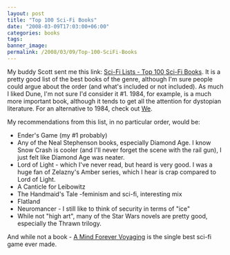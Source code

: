 ```yaml
---
layout: post
title: "Top 100 Sci-Fi Books"
date: "2008-03-09T17:03:00+06:00"
categories: books 
tags: 
banner_image: 
permalink: /2008/03/09/Top-100-SciFi-Books
---
```


My buddy Scott sent me this link: <a href="http://home.austarnet.com.au/petersykes/topscifi/lists_books_rank1.html">Sci-Fi Lists - Top 100 Sci-Fi Books</a>. It is a pretty good list of the best books of the genre, although I'm sure people could argue about the order (and what's included or not included). As much I liked Dune, I'm not sure I'd consider it #1. 1984, for example, is a much more important book, although it tends to get all the attention for dystopian literature. For an alternative to 1984, check out <a href="http://www.amazon.com/Modern-Library-Classics-Yevgeny-Zamyatin/dp/081297462X/ref=pd_bbs_2?ie=UTF8&s=books&qid=1205094823&sr=8-2">We</a>. 

My recommendations from this list, in no particular order, would be:

<ul>
<li>Ender's Game (my #1 probably)
<li>Any of the Neal Stephenson books, especially Diamond Age. I know Snow Crash is cooler (and I'll never forget the scene with the rail gun), I just felt like Diamond Age was neater.
<li>Lord of Light - which I've never read, but heard is very good. I was a huge fan of Zelazny's Amber series, which I hear is crap compared to Lord of Light.
<li>A Canticle for Leibowitz
<li>The Handmaid's Tale -feminism and sci-fi, interesting mix
<li>Flatland
<li>Neuromancer - I still like to think of security in terms of "ice"
<li>While not "high art", many of the Star Wars novels are pretty good, especially the Thrawn trilogy.
</ul>

And while not a book - <a href="http://en.wikipedia.org/wiki/A_Mind_Forever_Voyaging">A Mind Forever Voyaging</a> is the single best sci-fi game ever made.
